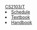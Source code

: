 <navbar placement="top" type="default">
    <a slot="brand" href="index.html" title="Home" class="navbar-brand">CS2103/T</a>
    <li><a href="{{baseUrl}}index.html">Schedule</a></li>
    <li><a href="{{baseUrl}}textbook.html">Textbook</a></li>
    <li><a href="{{baseUrl}}handbook.html">Handbook</a></li>
</navbar>